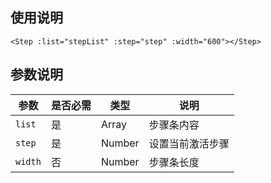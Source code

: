 ## 使用说明
```
<Step :list="stepList" :step="step" :width="600"></Step>
```

## 参数说明

 参数  |  是否必需   |  类型  |   说明
 ---- | ---------- | ------  |   ----
 `list` | 是        | Array   |  步骤条内容
 `step` | 是       | Number |  设置当前激活步骤
 `width`  | 否  |  Number  | 步骤条长度
